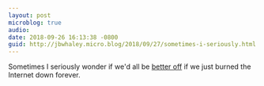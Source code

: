 ```yaml
---
layout: post
microblog: true
audio: 
date: 2018-09-26 16:13:38 -0800
guid: http://jbwhaley.micro.blog/2018/09/27/sometimes-i-seriously.html
---
```

Sometimes I seriously wonder if we'd all be [better off](https://arstechnica.com/tech-policy/2018/09/ex-facebook-moderator-sues-facebook-over-exposure-to-disturbing-images/) if we just burned the Internet down forever.
